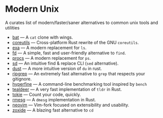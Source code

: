 # Modern Unix

A curates list of modern/faster/saner alternatives to common unix tools and utilities


* [bat](https://github.com/sharkdp/bat) — A `cat` clone with wings.
* [coreutils](https://github.com/uutils/coreutils) — Cross-platform Rust rewrite of the GNU `coreutils`.
* [exa](https://github.com/ogham/exa) — A modern replacement for `ls`.
* [fd](https://github.com/sharkdp/fd) — A simple, fast and user-friendly alternative to `find`.
* [procs](https://github.com/dalance/procs) — A modern replacement for `ps`.
* [sd](https://github.com/chmln/sd) — An intuitive find & replace CLI (`sed` alternative).
* [dust](https://github.com/bootandy/dust) — A more intuitive version of `du` in rust.
* [ripgrep](https://github.com/BurntSushi/ripgrep) — An extremely fast alternative to `grep` that respects your gitignore.
* [hyperfine](https://github.com/sharkdp/hyperfine) — A command-line benchmarking tool inspired by `bench`
* [tealdeer](https://github.com/dbrgn/tealdeer) — A very fast implementation of `tldr` in Rust.
* [tokie](https://github.com/XAMPPRocky/tokei) — Count your code, quickly. 
* [rmesg](https://github.com/polyverse/rmesg) — A `dmesg` implementation in Rust.
* [neovim](https://github.com/neovim/neovim) — Vim-fork focused on extensibility and usability.
* [zoxide](https://github.com/ajeetdsouza/zoxide) — A blazing fast alternative to `cd`
